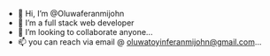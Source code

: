 - 👋 Hi, I’m @Oluwaferanmijohn
- 👀 I’m a full stack web developer
- 💞️ I’m looking to collaborate anyone...
- 📫 you can reach via email @ oluwatoyinferanmijohn@gmail.com...
